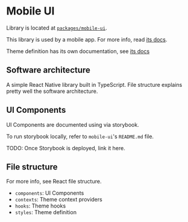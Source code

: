 # Mobile UI

Library is located at [`packages/mobile-ui`](../../../packages/mobile-ui).

This library is used by a mobile app. For more info, read [its docs](../apps/mobile.md).

Theme definition has its own documentation, see [its docs](./theme.md)

## Software architecture

A simple React Native library built in TypeScript. File structure explains pretty well the software architecture.

## UI Components

UI Components are documented using via storybook.

To run storybook locally, refer to `mobile-ui`'s `README.md` file.

TODO: Once Storybook is deployed, link it here.

## File structure

For more info, see React file structure.

- `components`: UI Components
- `contexts`: Theme context providers
- `hooks`: Theme hooks
- `styles`: Theme definition

